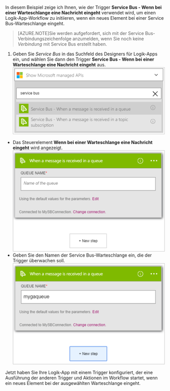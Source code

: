 In diesem Beispiel zeige ich Ihnen, wie der Trigger **Service Bus - Wenn bei einer Warteschlange eine Nachricht eingeht** verwendet wird, um einen Logik-App-Workflow zu initiieren, wenn ein neues Element bei einer Service Bus-Warteschlange eingeht.

>[AZURE.NOTE]Sie werden aufgefordert, sich mit der Service Bus-Verbindungszeichenfolge anzumelden, wenn Sie noch keine *Verbindung* mit Service Bus erstellt haben.

1. Geben Sie *Service Bus* in das Suchfeld des Designers für Logik-Apps ein, und wählen Sie dann den Trigger **Service Bus - Wenn bei einer Warteschlange eine Nachricht eingeht** aus.  
![Service Bus-Trigger – Abbildung 1](./media/connectors-create-api-servicebus/trigger-1.png)   
- Das Steuerelement **Wenn bei einer Warteschlange eine Nachricht eingeht** wird angezeigt.  
![Service Bus-Trigger – Abbildung 2](./media/connectors-create-api-servicebus/trigger-2.png)   
- Geben Sie den Namen der Service Bus-Warteschlange ein, die der Trigger überwachen soll.  
![Service Bus-Trigger – Abbildung 3](./media/connectors-create-api-servicebus/trigger-3.png)   

Jetzt haben Sie Ihre Logik-App mit einem Trigger konfiguriert, der eine Ausführung der anderen Trigger und Aktionen im Workflow startet, wenn ein neues Element bei der ausgewählten Warteschlange eingeht.

<!---HONumber=AcomDC_0727_2016-->
